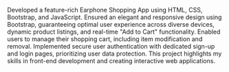 Developed a feature-rich Earphone Shopping App using HTML, CSS, Bootstrap, and JavaScript. Ensured an elegant and responsive design using Bootstrap, guaranteeing optimal user experience across diverse devices, dynamic product listings, and real-time "Add to Cart" functionality. Enabled users to manage their shopping cart, including item modification and removal. Implemented secure user authentication with dedicated sign-up and login pages, prioritizing user data protection. This project highlights my skills in front-end development and creating interactive web applications.